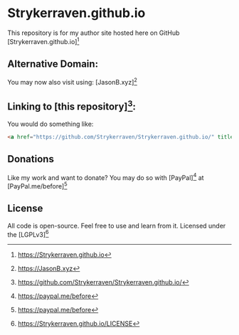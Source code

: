 Strykerraven.github.io
===
This repository is for my author site hosted here on GitHub [Strykerraven.github.io][^MainURL]

Alternative Domain:
---
You may now also visit using: [JasonB.xyz][^AddonURL]

Linking to [this repository][^Repository]:
---
You would do something like:
```HTML
<a href="https://github.com/Strykerraven/Strykerraven.github.io/" title="Repository for JasonB.xyz">Repo for JasonB.xyz</a>
```
Donations
---
Like my work and want to donate? 
You may do so with [PayPal][^Donations] at [PayPal.me/before][^Donations]

License
---
All code is open-source. Feel free to use and learn from it. Licensed under the [LGPLv3][^License]

[^MainURL]: https://Strykerraven.github.io
[^AddonURL]: https://JasonB.xyz
[^Donations]: https://paypal.me/before
[^Repository]: https://github.com/Strykerraven/Strykerraven.github.io/
[^License]: https://Strykerraven.github.io/LICENSE
